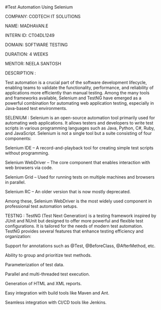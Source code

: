#Test Automation Using Selenium

COMPANY:  CODTECH IT SOLUTIONS

NAME: MADHAVAN.E

INTERN ID: CT04DL1249

DOMAIN: SOFTWARE TESTING

DURATION: 4 WEEKS

MENTOR: NEELA SANTOSH

DESCRIPTION :

  Test automation is a crucial part of the software development lifecycle, enabling teams to validate the functionality, performance, and reliability of applications more efficiently than manual testing. Among the many tools and frameworks available, Selenium and TestNG have emerged as a powerful combination for automating web application testing, especially in Java-based test environments.

SELENIUM :
	Selenium is an open-source automation tool primarily used for automating web applications. It allows testers and developers to write test scripts in various programming languages such as Java, Python, C#, Ruby, and JavaScript. Selenium is not a single tool but a suite consisting of four components:

Selenium IDE – A record-and-playback tool for creating simple test scripts without programming.

Selenium WebDriver – The core component that enables interaction with web browsers via code.

Selenium Grid – Used for running tests on multiple machines and browsers in parallel.

Selenium RC – An older version that is now mostly deprecated.

Among these, Selenium WebDriver is the most widely used component in professional test automation setups.

TESTNG :
	TestNG (Test Next Generation) is a testing framework inspired by JUnit and NUnit but designed to offer more powerful and flexible test configurations. It is tailored for the needs of modern test automation. TestNG provides several features that enhance testing efficiency and organization:

Support for annotations such as @Test, @BeforeClass, @AfterMethod, etc.

Ability to group and prioritize test methods.

Parameterization of test data.

Parallel and multi-threaded test execution.

Generation of HTML and XML reports.

Easy integration with build tools like Maven and Ant.

Seamless integration with CI/CD tools like Jenkins.
